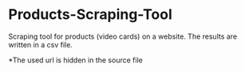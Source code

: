 # Products-Scraping-Tool
Scraping tool for products (video cards) on a website. The results are written in a csv file.

*The used url is hidden in the source file
